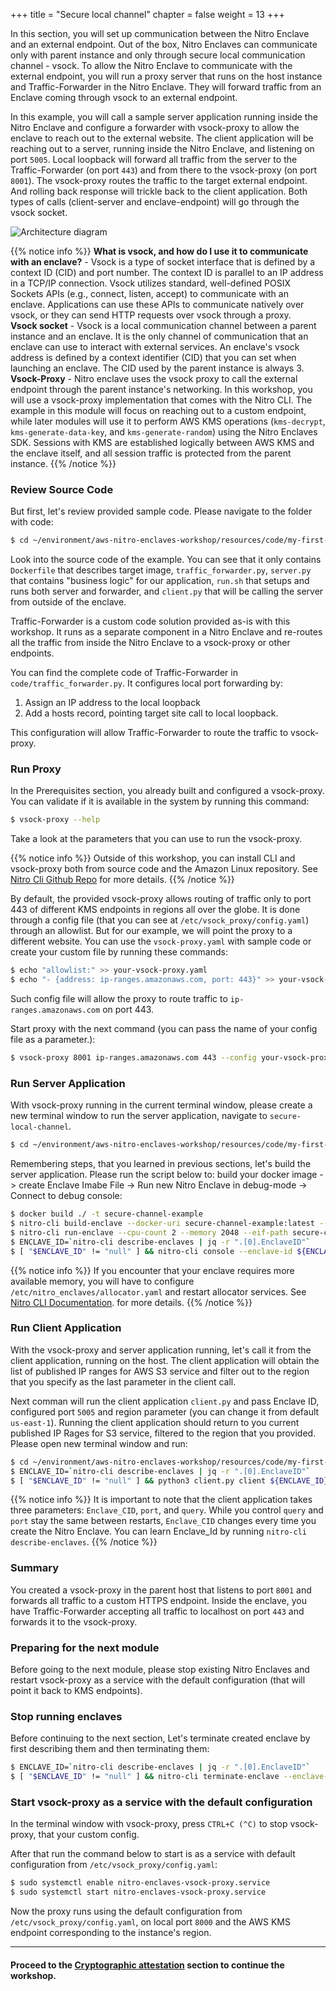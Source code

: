+++
title = "Secure local channel"
chapter = false
weight = 13
+++

In this section, you will set up communication between the Nitro Enclave and an external endpoint. Out of the box, Nitro Enclaves can communicate only with parent instance and only through secure local communication channel - vsock. To allow the Nitro Enclave to communicate with the external endpoint, you will run a proxy server that runs on the host instance and Traffic-Forwarder in the Nitro Enclave. They will forward traffic from an Enclave coming through vsock to an external endpoint.

In this example, you will call a sample server application running inside the Nitro Enclave and configure a forwarder with vsock-proxy to allow the enclave to reach out to the external website.
The client application will be reaching out to a server, running inside the Nitro Enclave, and listening on port `5005`. Local loopback will forward all traffic from the server to the Traffic-Forwarder (on port `443`) and from there to the vsock-proxy (on port `8001`). The vsock-proxy routes the traffic to the target external endpoint. And rolling back response will trickle back to the client application. Both types of calls (client-server and enclave-endpoint) will go through the vsock socket.

![Architecture diagram](/images/secure-local-channel-arch.png)


{{% notice info %}}
**What is vsock, and how do I use it to communicate with an enclave?** - Vsock is a type of socket interface that is defined by a context ID (CID) and port number. The context ID is parallel to an IP address in a TCP/IP connection. Vsock utilizes standard, well-defined POSIX Sockets APIs (e.g., connect, listen, accept) to communicate with an enclave. Applications can use these APIs to communicate natively over vsock, or they can send HTTP requests over vsock through a proxy.  
**Vsock socket** - Vsock is a local communication channel between a parent instance and an enclave. It is the only channel of communication that an enclave can use to interact with external services. An enclave's vsock address is defined by a context identifier (CID) that you can set when launching an enclave. The CID used by the parent instance is always 3.  
**Vsock-Proxy** - Nitro enclave uses the vsock proxy to call the external endpoint through the parent instance's networking. In this workshop, you will use a vsock-proxy implementation that comes with the Nitro CLI. The example in this module will focus on reaching out to a custom endpoint, while later modules will use it to perform AWS KMS operations (`kms-decrypt`, `kms-generate-data-key`, and `kms-generate-random`) using the Nitro Enclaves SDK. Sessions with KMS are established logically between AWS KMS and the enclave itself, and all session traffic is protected from the parent instance.
{{% /notice %}}


### Review Source Code

But first, let's review provided sample code. Please navigate to the folder with code:

```sh
$ cd ~/environment/aws-nitro-enclaves-workshop/resources/code/my-first-enclave/secure-local-channel/
```

Look into the source code of the example. You can see that it only contains `Dockerfile` that describes target image, `traffic_forwarder.py`, `server.py` that contains "business logic" for our application, `run.sh` that setups and runs both server and forwarder, and `client.py` that will be calling the server from outside of the enclave.
 
Traffic-Forwarder is a custom code solution provided as-is with this workshop. It runs as a separate component in a Nitro Enclave and re-routes all the traffic from inside the Nitro Enclave to a vsock-proxy or other endpoints. 

You can find the complete code of Traffic-Forwarder in `code/traffic_forwarder.py`. It configures local port forwarding by:
1. Assign an IP address to the local loopback 
1. Add a hosts record, pointing target site call to local loopback.

This configuration will allow Traffic-Forwarder to route the traffic to vsock-proxy.


### Run Proxy
In the Prerequisites section, you already built and configured a vsock-proxy. You can validate if it is available in the system by running this command:
```sh
$ vsock-proxy --help
```
Take a look at the parameters that you can use to run the vsock-proxy.

{{% notice info %}}
Outside of this workshop, you can install CLI and vsock-proxy both from source code and the Amazon Linux repository. See [Nitro Cli Github Repo](https://github.com/aws/aws-nitro-enclaves-cli) for more details.
{{% /notice %}}

By default, the provided vsock-proxy allows routing of traffic only to port 443 of different KMS endpoints in regions all over the globe. It is done through a config file (that you can see at `/etc/vsock_proxy/config.yaml`) through an allowlist. But for our example, we will point the proxy to a different website. You can use the `vsock-proxy.yaml` with sample code or create your custom file by running these commands:

```sh
$ echo "allowlist:" >> your-vsock-proxy.yaml
$ echo "- {address: ip-ranges.amazonaws.com, port: 443}" >> your-vsock-proxy.yaml
```

Such config file will allow the proxy to route traffic to `ip-ranges.amazonaws.com` on port 443.

Start proxy with the next command (you can pass the name of your config file as a parameter.):

```sh
$ vsock-proxy 8001 ip-ranges.amazonaws.com 443 --config your-vsock-proxy.yaml
```

### Run Server Application 
With vsock-proxy running in the current terminal window, please create a new terminal window to run the server application, navigate to `secure-local-channel`.

```sh
$ cd ~/environment/aws-nitro-enclaves-workshop/resources/code/my-first-enclave/secure-local-channel/
```
Remembering steps, that you learned in previous sections, let's build the server application. Please run the script below to: build your docker image -> create Enclave Imabe File -> Run new Nitro Enclave in debug-mode -> Connect to debug console:
```sh
$ docker build ./ -t secure-channel-example
$ nitro-cli build-enclave --docker-uri secure-channel-example:latest --output-file secure-channel-example.eif
$ nitro-cli run-enclave --cpu-count 2 --memory 2048 --eif-path secure-channel-example.eif --debug-mode
$ ENCLAVE_ID=`nitro-cli describe-enclaves | jq -r ".[0].EnclaveID"`
$ [ "$ENCLAVE_ID" != "null" ] && nitro-cli console --enclave-id ${ENCLAVE_ID}
```

{{% notice info %}}
If you encounter that your enclave requires more available memory, you will have to configure `/etc/nitro_enclaves/allocator.yaml` and restart allocator services. See [Nitro CLI Documentation](https://github.com/aws/aws-nitro-enclaves-cli). for more details.
{{% /notice %}}

### Run Client Application
With the vsock-proxy and server application running, let's call it from the client application, running on the host. The client application will obtain the list of published IP ranges for AWS S3 service and filter out to the region that you specify as the last parameter in the client call. 

Next comman will run the client application `client.py` and pass Enclave ID, configured port `5005` and region parameter (you can change it from default `us-east-1`). Running the client application should return to you current published IP Rages for S3 service, filtered to the region that you provided. Please open new terminal window and run:

```sh
$ cd ~/environment/aws-nitro-enclaves-workshop/resources/code/my-first-enclave/secure-local-channel/
$ ENCLAVE_ID=`nitro-cli describe-enclaves | jq -r ".[0].EnclaveID"`
$ [ "$ENCLAVE_ID" != "null" ] && python3 client.py client ${ENCLAVE_ID}  5005 "us-east-1"
```


{{% notice info %}}
It is important to note that the client application takes three parameters: `Enclave_CID`, `port`, and `query`. While you control `query` and `port` stay the same between restarts, `Enclave_CID` changes every time you create the Nitro Enclave. You can learn Enclave_Id by running `nitro-cli describe-enclaves`.
{{% /notice %}}

### Summary
You created a vsock-proxy in the parent host that listens to port `8001` and forwards all traffic to a custom HTTPS endpoint. Inside the enclave, you have Traffic-Forwarder accepting all traffic to localhost on port `443` and forwards it to the vsock-proxy.  

### Preparing for the next module
Before going to the next module, please stop existing Nitro Enclaves and restart vsock-proxy as a service with the default configuration (that will point it back to KMS endpoints).

### Stop running enclaves
Before continuing to the next section, Let's terminate created enclave by first describing them and then terminating them:
```sh
$ ENCLAVE_ID=`nitro-cli describe-enclaves | jq -r ".[0].EnclaveID"`
$ [ "$ENCLAVE_ID" != "null" ] && nitro-cli terminate-enclave --enclave-id ${ENCLAVE_ID}
```
### Start vsock-proxy as a service with the default configuration
In the terminal window with vsock-proxy, press `CTRL+C (^C)` to stop vsock-proxy, that your custom config.

After that run the command below to start is as a service with default configuration from `/etc/vsock_proxy/config.yaml`:
```sh
$ sudo systemctl enable nitro-enclaves-vsock-proxy.service
$ sudo systemctl start nitro-enclaves-vsock-proxy.service
```
Now the proxy runs using the default configuration from `/etc/vsock_proxy/config.yaml`, on local port `8000` and the AWS KMS endpoint corresponding to the instance's region.

---
#### Proceed to the [Cryptographic attestation](cryptographic-attestation.html) section to continue the workshop.
